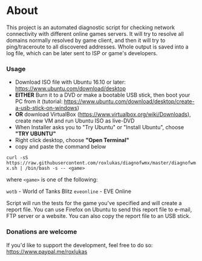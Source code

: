 <h1>About</h1>

This project is an automated diagnostic script for checking network connectivity with different online games servers.
It will try to resolve all domains normally resolved by game client, and then it will try to ping/traceroute to all discovered addresses.
Whole output is saved into a log file, which can be later sent to ISP or game's developers.

<h3>Usage</h3>

* Download ISO file with Ubuntu 16.10 or later: https://www.ubuntu.com/download/desktop
* **EITHER** Burn it to a DVD or make a bootable USB stick, then boot your PC from it (tutorial: https://www.ubuntu.com/download/desktop/create-a-usb-stick-on-windows)
* **OR** download VirtualBox (https://www.virtualbox.org/wiki/Downloads), create new VM and run Ubuntu ISO as live-DVD
* When Installer asks you to "Try Ubuntu" or "Install Ubuntu", choose **"TRY UBUNTU"**
* Right click desktop, choose **"Open Terminal"**
* copy and paste the command below

``curl -sS https://raw.githubusercontent.com/roxlukas/diagnofwmx/master/diagnofwmx.sh | /bin/bash -s -- <game>``

where ``<game>`` is one of the following:

  ``wotb`` - World of Tanks Blitz
  ``eveonline`` - EVE Online

Script will run the tests for the game you've specified and will create a report file. You can use Firefox on Ubuntu to send this report file to e-mail, FTP server or a website. You can also copy the report file to an USB stick.

<h3>Donations are welcome</h3>

If you'd like to support the development, feel free to do so: https://www.paypal.me/roxlukas
